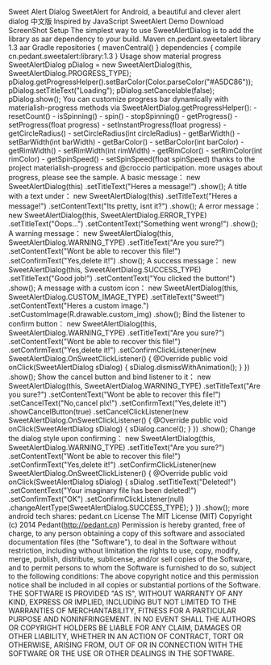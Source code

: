 Sweet Alert Dialog SweetAlert for Android, a beautiful and clever alert dialog 中文版 Inspired by JavaScript SweetAlert Demo Download ScreenShot Setup The simplest way to use SweetAlertDialog is to add the library as aar dependency to your build. Maven <dependency> <groupId>cn.pedant.sweetalert</groupId> <artifactId>library</artifactId> <version>1.3</version> <type>aar</type> </dependency> Gradle repositories { mavenCentral() } dependencies { compile cn.pedant.sweetalert:library:1.3 } Usage show material progress SweetAlertDialog pDialog = new SweetAlertDialog(this, SweetAlertDialog.PROGRESS_TYPE); pDialog.getProgressHelper().setBarColor(Color.parseColor("#A5DC86")); pDialog.setTitleText("Loading"); pDialog.setCancelable(false); pDialog.show(); You can customize progress bar dynamically with materialish-progress methods via SweetAlertDialog.getProgressHelper(): - resetCount() - isSpinning() - spin() - stopSpinning() - getProgress() - setProgress(float progress) - setInstantProgress(float progress) - getCircleRadius() - setCircleRadius(int circleRadius) - getBarWidth() - setBarWidth(int barWidth) - getBarColor() - setBarColor(int barColor) - getRimWidth() - setRimWidth(int rimWidth) - getRimColor() - setRimColor(int rimColor) - getSpinSpeed() - setSpinSpeed(float spinSpeed) thanks to the project materialish-progress and @croccio participation. more usages about progress, please see the sample. A basic message： new SweetAlertDialog(this) .setTitleText("Heres a message!") .show(); A title with a text under： new SweetAlertDialog(this) .setTitleText("Heres a message!") .setContentText("Its pretty, isnt it?") .show(); A error message： new SweetAlertDialog(this, SweetAlertDialog.ERROR_TYPE) .setTitleText("Oops...") .setContentText("Something went wrong!") .show(); A warning message： new SweetAlertDialog(this, SweetAlertDialog.WARNING_TYPE) .setTitleText("Are you sure?") .setContentText("Wont be able to recover this file!") .setConfirmText("Yes,delete it!") .show(); A success message： new SweetAlertDialog(this, SweetAlertDialog.SUCCESS_TYPE) .setTitleText("Good job!") .setContentText("You clicked the button!") .show(); A message with a custom icon： new SweetAlertDialog(this, SweetAlertDialog.CUSTOM_IMAGE_TYPE) .setTitleText("Sweet!") .setContentText("Heres a custom image.") .setCustomImage(R.drawable.custom_img) .show(); Bind the listener to confirm button： new SweetAlertDialog(this, SweetAlertDialog.WARNING_TYPE) .setTitleText("Are you sure?") .setContentText("Wont be able to recover this file!") .setConfirmText("Yes,delete it!") .setConfirmClickListener(new SweetAlertDialog.OnSweetClickListener() { @Override public void onClick(SweetAlertDialog sDialog) { sDialog.dismissWithAnimation(); } }) .show(); Show the cancel button and bind listener to it： new SweetAlertDialog(this, SweetAlertDialog.WARNING_TYPE) .setTitleText("Are you sure?") .setContentText("Wont be able to recover this file!") .setCancelText("No,cancel plx!") .setConfirmText("Yes,delete it!") .showCancelButton(true) .setCancelClickListener(new SweetAlertDialog.OnSweetClickListener() { @Override public void onClick(SweetAlertDialog sDialog) { sDialog.cancel(); } }) .show(); Change the dialog style upon confirming： new SweetAlertDialog(this, SweetAlertDialog.WARNING_TYPE) .setTitleText("Are you sure?") .setContentText("Wont be able to recover this file!") .setConfirmText("Yes,delete it!") .setConfirmClickListener(new SweetAlertDialog.OnSweetClickListener() { @Override public void onClick(SweetAlertDialog sDialog) { sDialog .setTitleText("Deleted!") .setContentText("Your imaginary file has been deleted!") .setConfirmText("OK") .setConfirmClickListener(null) .changeAlertType(SweetAlertDialog.SUCCESS_TYPE); } }) .show(); more android tech shares: pedant.cn License The MIT License (MIT) Copyright (c) 2014 Pedant(http://pedant.cn) Permission is hereby granted, free of charge, to any person obtaining a copy of this software and associated documentation files (the "Software"), to deal in the Software without restriction, including without limitation the rights to use, copy, modify, merge, publish, distribute, sublicense, and/or sell copies of the Software, and to permit persons to whom the Software is furnished to do so, subject to the following conditions: The above copyright notice and this permission notice shall be included in all copies or substantial portions of the Software. THE SOFTWARE IS PROVIDED "AS IS", WITHOUT WARRANTY OF ANY KIND, EXPRESS OR IMPLIED, INCLUDING BUT NOT LIMITED TO THE WARRANTIES OF MERCHANTABILITY, FITNESS FOR A PARTICULAR PURPOSE AND NONINFRINGEMENT. IN NO EVENT SHALL THE AUTHORS OR COPYRIGHT HOLDERS BE LIABLE FOR ANY CLAIM, DAMAGES OR OTHER LIABILITY, WHETHER IN AN ACTION OF CONTRACT, TORT OR OTHERWISE, ARISING FROM, OUT OF OR IN CONNECTION WITH THE SOFTWARE OR THE USE OR OTHER DEALINGS IN THE SOFTWARE.